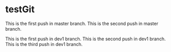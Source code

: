# testGit
This is the first push in master branch.
This is the second push in master branch.


This is the first push in dev1 branch.
This is the second push in dev1 branch.
This is the third push in dev1 branch.
